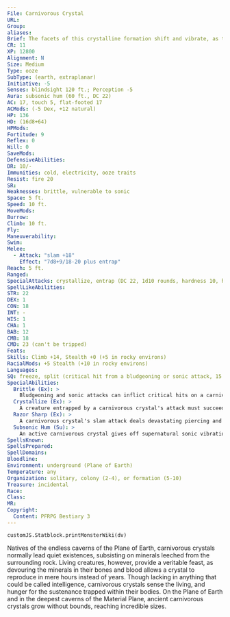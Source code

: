 ```yaml
---
File: Carnivorous Crystal
URL: 
Group: 
aliases: 
Brief: The facets of this crystalline formation shift and vibrate, as though in anticipation.
CR: 11
XP: 12800
Alignment: N
Size: Medium
Type: ooze
SubType: (earth, extraplanar)
Initiative: -5
Senses: blindsight 120 ft.; Perception -5
Aura: subsonic hum (60 ft., DC 22)
AC: 17, touch 5, flat-footed 17
ACMods: (-5 Dex, +12 natural)
HP: 136
HD: (16d8+64)
HPMods: 
Fortitude: 9
Reflex: 0
Will: 0
SaveMods: 
DefensiveAbilities: 
DR: 10/-
Immunities: cold, electricity, ooze traits
Resist: fire 20
SR: 
Weaknesses: brittle, vulnerable to sonic
Space: 5 ft.
Speed: 10 ft.
MoveMods: 
Burrow: 
Climb: 10 ft.
Fly: 
Maneuverability: 
Swim: 
Melee: 
  - Attack: "slam +18"
    Effect: "7d8+9/18-20 plus entrap"
Reach: 5 ft.
Ranged: 
SpecialAttacks: crystallize, entrap (DC 22, 1d10 rounds, hardness 10, hp 10), razor sharp
SpellLikeAbilities: 
STR: 22
DEX: 1
CON: 18
INT: -
WIS: 1
CHA: 1
BAB: 12
CMB: 18
CMD: 23 (can't be tripped)
Feats: 
Skills: Climb +14, Stealth +0 (+5 in rocky environs)
RacialMods: +5 Stealth (+10 in rocky environs)
Languages: 
SQ: freeze, split (critical hit from a bludgeoning or sonic attack, 15 hp)
SpecialAbilities:
  Brittle (Ex): >
    Bludgeoning and sonic attacks can inflict critical hits on a carnivorous crystal. A successful critical hit from such attacks causes the carnivorous crystal to split, even if the attack causes no damage. The crystal remains immune to precision-based damage, such as damage from sneak attacks.
  Crystallize (Ex): >
    A creature entrapped by a carnivorous crystal's attack must succeed at a DC 22 Fortitude save each round or become helpless. If a helpless creature fails this save, it becomes petrified as its body crystallizes. In 1d4 hours, the petrified victim shatters and a new carnivorous crystal emerges from the remains. The save DC is Constitution-based.
  Razor Sharp (Ex): >
    A carnivorous crystal's slam attack deals devastating piercing and slashing damage, and threatens a critical hit on a roll of 18, 19, or 20.
  Subsonic Hum (Su): >
    An active carnivorous crystal gives off supernatural sonic vibrations. Any living creature starting its turn within this aura must succeed at a DC 22 Fortitude save or be stunned for 1 round. A creature that successfully saves cannot be affected by the same carnivorous crystal's subsonic hum for 24 hours. This is a sonic mind-affecting effect. The save DC is Constitution-based.
SpellsKnown: 
SpellsPrepared: 
SpellDomains: 
Bloodline: 
Environment: underground (Plane of Earth)
Temperature: any
Organization: solitary, colony (2-4), or formation (5-10)
Treasure: incidental
Race: 
Class: 
MR: 
Copyright:
  Content: PFRPG Bestiary 3
---
```

```dataviewjs
customJS.Statblock.printMonsterWiki(dv)
```
Natives of the endless caverns of the Plane of Earth, carnivorous crystals normally lead quiet existences, subsisting on minerals leeched from the surrounding rock. Living creatures, however, provide a veritable feast, as devouring the minerals in their bones and blood allows a crystal to reproduce in mere hours instead of years. Though lacking in anything that could be called intelligence, carnivorous crystals sense the living, and hunger for the sustenance trapped within their bodies.  On the Plane of Earth and in the deepest caverns of the Material Plane, ancient carnivorous crystals grow without bounds, reaching incredible sizes.
